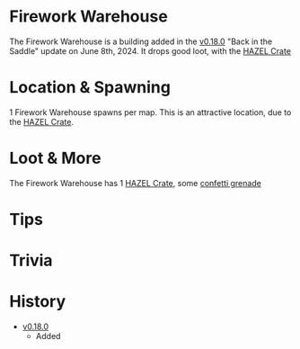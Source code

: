 <Event />

# Firework Warehouse

The Firework Warehouse is a building added in the [v0.18.0](https://github.com/HasangerGames/suroi/releases/tag/v0.18.0) "Back in the Saddle" update on June 8th, 2024. It drops good loot, with the [HAZEL Crate](/obstacles/hazel_crate)
# Location & Spawning

1 Firework Warehouse spawns per map. This is an attractive location, due to the [HAZEL Crate](/obstacles/hazel_crate).
# Loot & More
The Firework Warehouse has 1 [HAZEL Crate](/obstacles/hazel_crate), some [confetti grenade](/weapons/throwables/confetti_grenade)
# Tips

 
# Trivia



# History

- [v0.18.0](https://github.com/HasangerGames/suroi/releases/tag/v0.18.0)
  - Added
